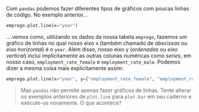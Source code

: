 Com `pandas` podemos fazer diferentes tipos de gráficos com poucas linhas de código. No exemplo anterior...

```python
emprego.plot.line(x="year")
```

....vemos como, utilizando os dados da nossa tabela `emprego`, fazemos um gráfico de linhas no qual nosso eixo x (também chamado de _abscissas_ ou _eixo horizontal_) é o `year`. Além disso, nosso eixo y (_ordenadas_ ou _eixo vertical_) inclui implicitamente as outras colunas numéricas como _series_, em nosso caso, `employment_rate_female` e `employment_rate_male`. Podemos dizer a mesma coisa mais explicitamente assim:

```python
emprego.plot.line(x="year", y=["employment_rate_female", "employment_rate_male"])
```

> Mas `pandas` não permite apenas fazer gráficos de linhas. Tente alterar os exemplos anteriores de `plot.line` para `plot.bar` em seu caderno e execute-os novamente. O que acontece?
